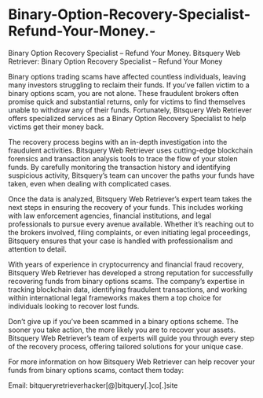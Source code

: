 # Binary-Option-Recovery-Specialist-Refund-Your-Money.-
Binary Option Recovery Specialist – Refund Your Money. 
Bitsquery Web Retriever: Binary Option Recovery Specialist – Refund Your Money

Binary options trading scams have affected countless individuals, leaving many investors struggling to reclaim their funds. If you’ve fallen victim to a binary options scam, you are not alone. These fraudulent brokers often promise quick and substantial returns, only for victims to find themselves unable to withdraw any of their funds. Fortunately, Bitsquery Web Retriever offers specialized services as a Binary Option Recovery Specialist to help victims get their money back.

The recovery process begins with an in-depth investigation into the fraudulent activities. Bitsquery Web Retriever uses cutting-edge blockchain forensics and transaction analysis tools to trace the flow of your stolen funds. By carefully monitoring the transaction history and identifying suspicious activity, Bitsquery’s team can uncover the paths your funds have taken, even when dealing with complicated cases.

Once the data is analyzed, Bitsquery Web Retriever’s expert team takes the next steps in ensuring the recovery of your funds. This includes working with law enforcement agencies, financial institutions, and legal professionals to pursue every avenue available. Whether it’s reaching out to the brokers involved, filing complaints, or even initiating legal proceedings, Bitsquery ensures that your case is handled with professionalism and attention to detail.

With years of experience in cryptocurrency and financial fraud recovery, Bitsquery Web Retriever has developed a strong reputation for successfully recovering funds from binary options scams. The company’s expertise in tracking blockchain data, identifying fraudulent transactions, and working within international legal frameworks makes them a top choice for individuals looking to recover lost funds.

Don’t give up if you’ve been scammed in a binary options scheme. The sooner you take action, the more likely you are to recover your assets. Bitsquery Web Retriever’s team of experts will guide you through every step of the recovery process, offering tailored solutions for your unique case.

For more information on how Bitsquery Web Retriever can help recover your funds from binary options scams, contact them today:

Email: bitqueryretrieverhacker[@]bitquery[.]co[.]site
